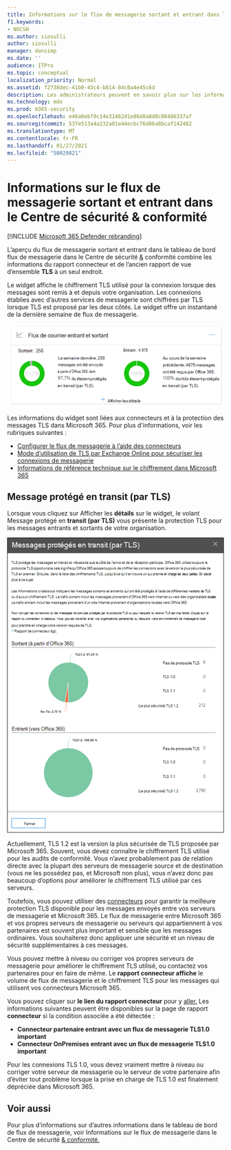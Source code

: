 ```yaml
---
title: Informations sur le flux de messagerie sortant et entrant dans le tableau de bord flux de messagerie
f1.keywords:
- NOCSH
ms.author: siosulli
author: siosulli
manager: dansimp
ms.date: ''
audience: ITPro
ms.topic: conceptual
localization_priority: Normal
ms.assetid: f2738dec-41b0-43c4-b814-84c0a4e45c6d
description: Les administrateurs peuvent en savoir plus sur les informations sur le flux de messagerie sortant et entrant dans le tableau de bord flux de messagerie du Centre de sécurité & conformité.
ms.technology: mdo
ms.prod: m365-security
ms.openlocfilehash: e46a0ebf0c14e31462d1e86d8a8d8c08486337af
ms.sourcegitcommit: 537e513a4a232a01e44ecbc76d86a8bcaf142482
ms.translationtype: MT
ms.contentlocale: fr-FR
ms.lasthandoff: 01/27/2021
ms.locfileid: "50029821"
---
```

# <a name="outbound-and-inbound-mail-flow-insight-in-the-security--compliance-center"></a>Informations sur le flux de messagerie sortant et entrant dans le Centre de sécurité & conformité

[!INCLUDE [Microsoft 365 Defender rebranding](../includes/microsoft-defender-for-office.md)]


L’aperçu du flux de messagerie [](mail-flow-insights-v2.md) sortant et entrant dans le tableau de bord flux [](view-mail-flow-reports.md#connector-report) de messagerie dans le Centre de sécurité [&](https://protection.office.com) conformité combine les informations du rapport connecteur et de l’ancien rapport de vue d’ensemble **TLS** à un seul endroit. 

Le widget affiche le chiffrement TLS utilisé pour la connexion lorsque des messages sont remis à et depuis votre organisation. Les connexions établies avec d’autres services de messagerie sont chiffrées par TLS lorsque TLS est proposé par les deux côtés. Le widget offre un instantané de la dernière semaine de flux de messagerie.

![Widget de flux de messagerie sortant et entrant dans le tableau de bord de flux de messagerie dans le Centre de sécurité & conformité](../../media/mfi-outbound-and-inbound-mail-flow-report-widget.png)

Les informations du widget sont liées aux connecteurs et à la protection des messages TLS dans Microsoft 365. Pour plus d'informations, voir les rubriques suivantes :

- [Configurer le flux de messagerie à l’aide des connecteurs](https://docs.microsoft.com/exchange/mail-flow-best-practices/use-connectors-to-configure-mail-flow/use-connectors-to-configure-mail-flow)
- [Mode d’utilisation de TLS par Exchange Online pour sécuriser les connexions de messagerie](https://docs.microsoft.com/microsoft-365/compliance/exchange-online-uses-tls-to-secure-email-connections)
- [Informations de référence technique sur le chiffrement dans Microsoft 365](https://docs.microsoft.com/microsoft-365/compliance/technical-reference-details-about-encryption)

## <a name="message-protected-in-transit-by-tls"></a>Message protégé en transit (par TLS)

Lorsque vous cliquez sur Afficher les **détails** sur le widget, le volant Message protégé en **transit (par TLS)** vous présente la protection TLS pour les messages entrants et sortants de votre organisation.

![Message protégé en transit (par TLS) qui s’affiche après que vous avez cliqué sur Afficher les détails sur le widget de messagerie sortant et entrant](../../media/mfi-outbound-and-inbound-mail-flow-report-details.png)

Actuellement, TLS 1.2 est la version la plus sécurisée de TLS proposée par Microsoft 365. Souvent, vous devez connaître le chiffrement TLS utilisé pour les audits de conformité. Vous n’avez probablement pas de relation directe avec la plupart des serveurs de messagerie source et de destination (vous ne les possédez pas, et Microsoft non plus), vous n’avez donc pas beaucoup d’options pour améliorer le chiffrement TLS utilisé par ces serveurs.

Toutefois, vous pouvez utiliser des [connecteurs](https://docs.microsoft.com/exchange/mail-flow-best-practices/use-connectors-to-configure-mail-flow/use-connectors-to-configure-mail-flow) pour garantir la meilleure protection TLS disponible pour les messages envoyés entre vos serveurs de messagerie et Microsoft 365. Le flux de messagerie entre Microsoft 365 et vos propres serveurs de messagerie ou serveurs qui appartiennent à vos partenaires est souvent plus important et sensible que les messages ordinaires. Vous souhaiterez donc appliquer une sécurité et un niveau de sécurité supplémentaires à ces messages.

Vous pouvez mettre à niveau ou corriger vos propres serveurs de messagerie pour améliorer le chiffrement TLS utilisé, ou contactez vos partenaires pour en faire de même. Le **rapport connecteur affiche** le volume de flux de messagerie et le chiffrement TLS pour les messages qui utilisent vos connecteurs Microsoft 365.

Vous pouvez cliquer sur **le lien du rapport connecteur** pour y [aller.](view-mail-flow-reports.md#connector-report) Les informations suivantes peuvent être disponibles sur la page de rapport **connecteur** si la condition associée a été détectée :

- **Connecteur partenaire entrant avec un flux de messagerie TLS1.0 important**
- **Connecteur OnPremises entrant avec un flux de messagerie TLS1.0 important**

Pour les connexions TLS 1.0, vous devez vraiment mettre à niveau ou corriger votre serveur de messagerie ou le serveur de votre partenaire afin d’éviter tout problème lorsque la prise en charge de TLS 1.0 est finalement dépréciée dans Microsoft 365.

## <a name="see-also"></a>Voir aussi

Pour plus d’informations sur d’autres informations dans le tableau de bord de flux de messagerie, voir Informations sur le flux de messagerie dans le Centre de sécurité [& conformité.](mail-flow-insights-v2.md)
